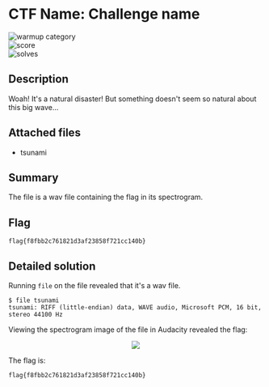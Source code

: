 # CTF Name: Challenge name
 
![warmup category](https://img.shields.io/badge/Category-Warmups-brightgreen.svg)  
![score](https://img.shields.io/badge/Score_after_CTF-50-blue.svg)  
![solves](https://img.shields.io/badge/Solves-733-lightgrey.svg) 

## Description
Woah! It's a natural disaster! But something doesn't seem so natural about this big wave...

## Attached files
- tsunami

## Summary
The file is a wav file containing the flag in its spectrogram.

## Flag
```
flag{f8fbb2c761821d3af23858f721cc140b}
```

## Detailed solution
Running ```file``` on the file revealed that it's a wav file. 
```
$ file tsunami
tsunami: RIFF (little-endian) data, WAVE audio, Microsoft PCM, 16 bit, stereo 44100 Hz
```
Viewing the spectrogram image of the file in Audacity revealed the flag:
<p align="center">
  <img src="https://user-images.githubusercontent.com/55624202/133950398-87e1a09c-3ae0-4a33-89ed-437fc7d6151f.png"/>
</p>
  
The flag is:
```
flag{f8fbb2c761821d3af23858f721cc140b}
```
